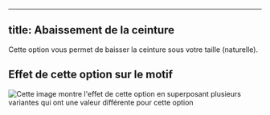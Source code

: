 ***

## title: Abaissement de la ceinture

Cette option vous permet de baisser la ceinture sous votre taille (naturelle).

## Effet de cette option sur le motif

![Cette image montre l'effet de cette option en superposant plusieurs variantes qui ont une valeur différente pour cette option](cornelius\_waistbandbelowwaist\_sample.svg "Effet de cette option sur le motif")
